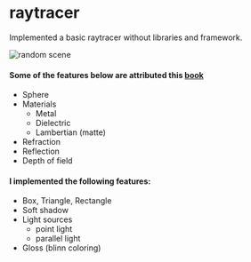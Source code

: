 # raytracer
Implemented a basic raytracer without libraries and framework.

![random scene](img/random_scene.png=200x)

#### Some of the features below are attributed this <a alt="reference link" href="https://github.com/RayTracing/raytracing.github.io">book</a>
* Sphere
* Materials
  - Metal
  - Dielectric
  - Lambertian (matte)
* Refraction
* Reflection
* Depth of field

#### I implemented the following features:
* Box, Triangle, Rectangle
* Soft shadow
* Light sources 
  - point light
  - parallel light
* Gloss (blinn coloring)


